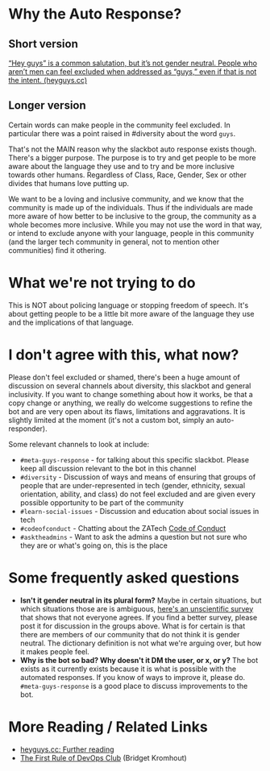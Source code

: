 # Why the Auto Response?

## Short version

[“Hey guys” is a common salutation, but it’s not gender neutral. People who aren’t men can feel excluded when addressed as “guys,” even if that is not the intent. (heyguys.cc)](https://heyguys.cc/)

## Longer version

Certain words can make people in the community feel excluded. In particular there was a point raised in #diversity about the word `guys`. 

That's not the MAIN reason why the slackbot auto response exists though. There's a bigger purpose. The purpose is to try and get people to be more aware about the language they use and to try and be more inclusive towards other humans. Regardless of Class, Race, Gender, Sex or other divides that humans love putting up.

We want to be a loving and inclusive community, and we know that the community is made up of the individuals. Thus if the individuals are made more aware of how better to be inclusive to the group, the community as a whole becomes more inclusive.
While you may not use the word in that way, or intend to exclude anyone with your language, people in this community (and the larger tech community in general, not to mention other communities) find it othering.

# What we're not trying to do

This is NOT about policing language or stopping freedom of speech.
It's about getting people to be a little bit more aware of the language they use and the implications of that language.

# I don't agree with this, what now?

Please don't feel excluded or shamed, there's been a huge amount of discussion on several channels about diversity, this slackbot and general inclusivity.
If you want to change something about how it works, be that a copy change or anything, we really do welcome suggestions to refine the bot and are very open about its flaws, limitations and aggravations. It is slightly limited at the moment (it's not a custom bot, simply an auto-responder).

Some relevant channels to look at include:
* `#meta-guys-response` - for talking about this specific slackbot. Please keep all discussion relevant to the bot in this channel
* `#diversity` - Discussion of ways and means of ensuring that groups of people that are under-represented in tech (gender, ethnicity, sexual orientation, ability, and class) do not feel excluded and are given every possible opportunity to be part of the community
* `#learn-social-issues` - Discussion and education about social issues in tech
* `#codeofconduct` - Chatting about the ZATech [Code of Conduct](https://github.com/zatech/code-of-conduct)
* `#asktheadmins` - Want to ask the admins a question but not sure who they are or what's going on, this is the place

# Some frequently asked questions 

* **Isn't it gender neutral in its plural form?** Maybe in certain situations, but which situations those are is ambiguous, [here's an unscientific survey](https://jvns.ca/blog/2013/12/27/guys-guys-guys/) that shows that not everyone agrees. If you find a better survey, please post it for discussion in the groups above. What is for certain is that there are members of our community that do not think it is gender neutral. 
The dictionary definition is not what we're arguing over, but how it makes people feel.
* **Why is the bot so bad? Why doesn't it DM the user, or x, or y?** The bot exists as it currently exists because it is what is possible with the automated responses. If you know of ways to improve it, please do. `#meta-guys-response` is a good place to discuss improvements to the bot.

# More Reading / Related Links

* [heyguys.cc: Further reading](https://heyguys.cc/sources/)
* [The First Rule of DevOps Club](https://bridgetkromhout.com/blog/the-first-rule-of-devops-club/) (Bridget Kromhout)
